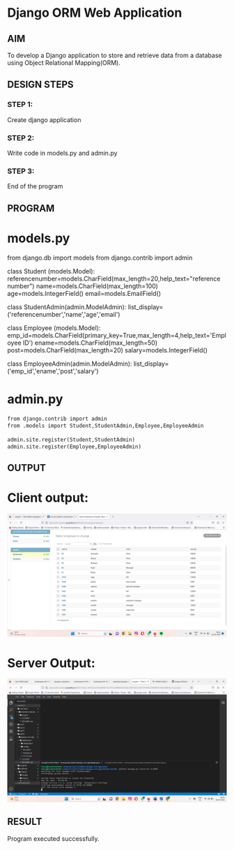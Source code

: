 # Django ORM Web Application

## AIM
To develop a Django application to store and retrieve data from a database using Object Relational Mapping(ORM).

## DESIGN STEPS

### STEP 1:
Create django application

### STEP 2:
Write code in models.py and admin.py

### STEP 3:
End of the program

## PROGRAM

# models.py
from django.db import models
from django.contrib import admin

class Student (models.Model):
    referencenumber=models.CharField(max_length=20,help_text="reference number")
    name=models.CharField(max_length=100)
    age=models.IntegerField()
    email=models.EmailField()

class StudentAdmin(admin.ModelAdmin):
    list_display=('referencenumber','name','age','email')

class Employee (models.Model):
   emp_id=models.CharField(primary_key=True,max_length=4,help_text='Employee ID')
   ename=models.CharField(max_length=50)
   post=models.CharField(max_length=20)
   salary=models.IntegerField()

class EmployeeAdmin(admin.ModelAdmin):
    list_display=('emp_id','ename','post','salary')

# admin.py
```
from django.contrib import admin
from .models import Student,StudentAdmin,Employee,EmployeeAdmin

admin.site.register(Student,StudentAdmin)
admin.site.register(Employee,EmployeeAdmin)
```

## OUTPUT

# Client output:
![OUTPUT](./OUT2.png)

# Server Output:
![OUTPUT](./client.png)

## RESULT
Program executed successfully.